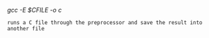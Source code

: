 *gcc -E $CFILE -o c*

```runs a C file through the preprocessor and save the result into another file```
